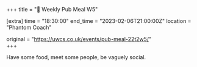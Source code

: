 +++
title = "🍔 Weekly Pub Meal W5"

[extra]
time = "18:30:00"
end_time = "2023-02-06T21:00:00Z"
location = "Phantom Coach"

original = "https://uwcs.co.uk/events/pub-meal-22t2w5/"    
+++

Have some food, meet some people, be vaguely social.
